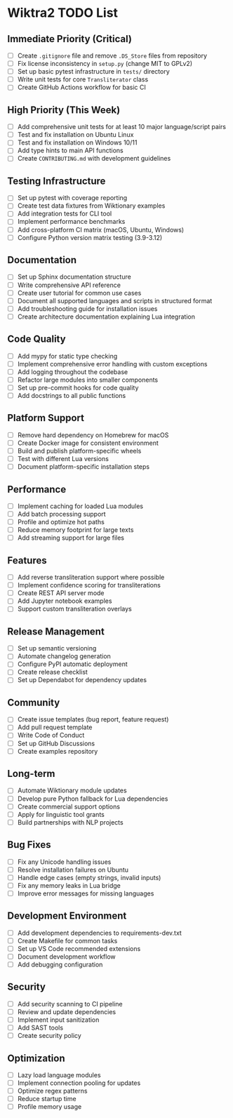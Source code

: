 # Wiktra2 TODO List

## Immediate Priority (Critical)

- [ ] Create `.gitignore` file and remove `.DS_Store` files from repository
- [ ] Fix license inconsistency in `setup.py` (change MIT to GPLv2)
- [ ] Set up basic pytest infrastructure in `tests/` directory
- [ ] Write unit tests for core `Transliterator` class
- [ ] Create GitHub Actions workflow for basic CI

## High Priority (This Week)

- [ ] Add comprehensive unit tests for at least 10 major language/script pairs
- [ ] Test and fix installation on Ubuntu Linux
- [ ] Test and fix installation on Windows 10/11
- [ ] Add type hints to main API functions
- [ ] Create `CONTRIBUTING.md` with development guidelines

## Testing Infrastructure

- [ ] Set up pytest with coverage reporting
- [ ] Create test data fixtures from Wiktionary examples
- [ ] Add integration tests for CLI tool
- [ ] Implement performance benchmarks
- [ ] Add cross-platform CI matrix (macOS, Ubuntu, Windows)
- [ ] Configure Python version matrix testing (3.9-3.12)

## Documentation

- [ ] Set up Sphinx documentation structure
- [ ] Write comprehensive API reference
- [ ] Create user tutorial for common use cases
- [ ] Document all supported languages and scripts in structured format
- [ ] Add troubleshooting guide for installation issues
- [ ] Create architecture documentation explaining Lua integration

## Code Quality

- [ ] Add mypy for static type checking
- [ ] Implement comprehensive error handling with custom exceptions
- [ ] Add logging throughout the codebase
- [ ] Refactor large modules into smaller components
- [ ] Set up pre-commit hooks for code quality
- [ ] Add docstrings to all public functions

## Platform Support

- [ ] Remove hard dependency on Homebrew for macOS
- [ ] Create Docker image for consistent environment
- [ ] Build and publish platform-specific wheels
- [ ] Test with different Lua versions
- [ ] Document platform-specific installation steps

## Performance

- [ ] Implement caching for loaded Lua modules
- [ ] Add batch processing support
- [ ] Profile and optimize hot paths
- [ ] Reduce memory footprint for large texts
- [ ] Add streaming support for large files

## Features

- [ ] Add reverse transliteration support where possible
- [ ] Implement confidence scoring for transliterations
- [ ] Create REST API server mode
- [ ] Add Jupyter notebook examples
- [ ] Support custom transliteration overlays

## Release Management

- [ ] Set up semantic versioning
- [ ] Automate changelog generation
- [ ] Configure PyPI automatic deployment
- [ ] Create release checklist
- [ ] Set up Dependabot for dependency updates

## Community

- [ ] Create issue templates (bug report, feature request)
- [ ] Add pull request template
- [ ] Write Code of Conduct
- [ ] Set up GitHub Discussions
- [ ] Create examples repository

## Long-term

- [ ] Automate Wiktionary module updates
- [ ] Develop pure Python fallback for Lua dependencies
- [ ] Create commercial support options
- [ ] Apply for linguistic tool grants
- [ ] Build partnerships with NLP projects

## Bug Fixes

- [ ] Fix any Unicode handling issues
- [ ] Resolve installation failures on Ubuntu
- [ ] Handle edge cases (empty strings, invalid inputs)
- [ ] Fix any memory leaks in Lua bridge
- [ ] Improve error messages for missing languages

## Development Environment

- [ ] Add development dependencies to requirements-dev.txt
- [ ] Create Makefile for common tasks
- [ ] Set up VS Code recommended extensions
- [ ] Document development workflow
- [ ] Add debugging configuration

## Security

- [ ] Add security scanning to CI pipeline
- [ ] Review and update dependencies
- [ ] Implement input sanitization
- [ ] Add SAST tools
- [ ] Create security policy

## Optimization

- [ ] Lazy load language modules
- [ ] Implement connection pooling for updates
- [ ] Optimize regex patterns
- [ ] Reduce startup time
- [ ] Profile memory usage